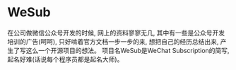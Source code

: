 # WeSub
在公司做微信公众号开发的时候, 网上的资料寥寥无几, 其中有一些是公众号开发培训的广告(呵呵), 只好啃着官方文档一步一步的来, 想把自己的经历总结出来, 产生了写这么一个开源项目的想法。
项目名WeSub是WeChat Subscription的简写, 起名好难(话说每个程序员都是起名大师)。

